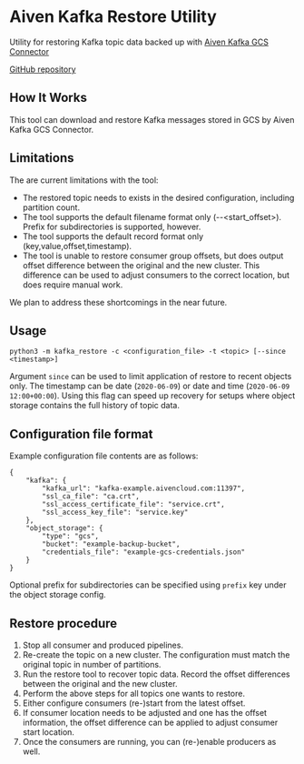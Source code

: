 # Aiven Kafka Restore Utility

Utility for restoring Kafka topic data backed up with [Aiven Kafka GCS Connector](https://github.com/aiven/aiven-kafka-connect-gcs)

[GitHub repository](https://github.com/aiven/aiven-kafka-restore)

## How It Works

This tool can download and restore Kafka messages stored in GCS by Aiven Kafka GCS Connector.

## Limitations

The are current limitations with the tool:

  * The restored topic needs to exists in the desired configuration, including partition count.
  * The tool supports the default filename format only (<topic>-<partition>-<start_offset>). Prefix for subdirectories is supported, however.
  * The tool supports the default record format only (key,value,offset,timestamp).
  * The tool is unable to restore consumer group offsets, but does output offset difference between the original and the new cluster. This difference can be used to adjust consumers to the correct location, but does require manual work.

We plan to address these shortcomings in the near future.

## Usage

`python3 -m kafka_restore -c <configuration_file> -t <topic> [--since <timestamp>]`

Argument `since` can be used to limit application of restore to recent objects only. The timestamp can be date (`2020-06-09`) or date and time (`2020-06-09 12:00+00:00`). Using this flag can speed up recovery for setups where object storage contains the full history of topic data.

## Configuration file format

Example configuration file contents are as follows:

```
{
    "kafka": {
        "kafka_url": "kafka-example.aivencloud.com:11397",
        "ssl_ca_file": "ca.crt",
        "ssl_access_certificate_file": "service.crt",
        "ssl_access_key_file": "service.key"
    },
    "object_storage": {
        "type": "gcs",
        "bucket": "example-backup-bucket",
        "credentials_file": "example-gcs-credentials.json"
    }
}
```

Optional prefix for subdirectories can be specified using `prefix` key under the object storage config.

## Restore procedure

  1. Stop all consumer and produced pipelines.
  2. Re-create the topic on a new cluster. The configuration must match the original topic in number of partitions.
  3. Run the restore tool to recover topic data. Record the offset differences between the original and the new cluster.
  4. Perform the above steps for all topics one wants to restore.
  5. Either configure consumers (re-)start from the latest offset.
  6. If consumer location needs to be adjusted and one has the offset information, the offset difference can be applied to adjust consumer start location.
  7. Once the consumers are running, you can (re-)enable producers as well.
